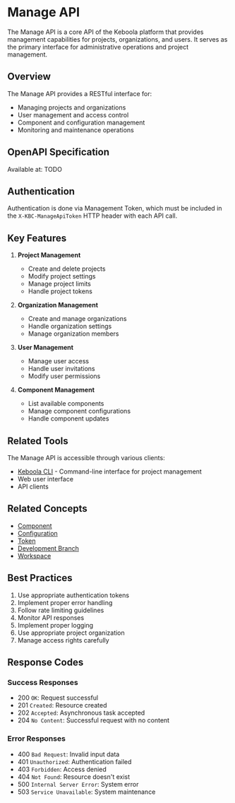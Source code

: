 # Manage API

The Manage API is a core API of the Keboola platform that provides management capabilities for projects, organizations, and users. It serves as the primary interface for administrative operations and project management.

## Overview

The Manage API provides a RESTful interface for:
- Managing projects and organizations
- User management and access control
- Component and configuration management
- Monitoring and maintenance operations

## OpenAPI Specification

Available at: TODO

## Authentication

Authentication is done via Management Token, which must be included in the `X-KBC-ManageApiToken` HTTP header with each API call.

## Key Features

1. **Project Management**
   - Create and delete projects
   - Modify project settings
   - Manage project limits
   - Handle project tokens

2. **Organization Management**
   - Create and manage organizations
   - Handle organization settings
   - Manage organization members

3. **User Management**
   - Manage user access
   - Handle user invitations
   - Modify user permissions

4. **Component Management**
   - List available components
   - Manage component configurations
   - Handle component updates

## Related Tools

The Manage API is accessible through various clients:
- [Keboola CLI](../clients/cli.md) - Command-line interface for project management
- Web user interface
- API clients

## Related Concepts

- [Component](../concepts/component.md)
- [Configuration](../concepts/configuration.md)
- [Token](../concepts/token.md)
- [Development Branch](../concepts/development-branch.md)
- [Workspace](../concepts/workspace.md)

## Best Practices

1. Use appropriate authentication tokens
2. Implement proper error handling
3. Follow rate limiting guidelines
4. Monitor API responses
5. Implement proper logging
6. Use appropriate project organization
7. Manage access rights carefully

## Response Codes

### Success Responses
- 200 `OK`: Request successful
- 201 `Created`: Resource created
- 202 `Accepted`: Asynchronous task accepted
- 204 `No Content`: Successful request with no content

### Error Responses
- 400 `Bad Request`: Invalid input data
- 401 `Unauthorized`: Authentication failed
- 403 `Forbidden`: Access denied
- 404 `Not Found`: Resource doesn't exist
- 500 `Internal Server Error`: System error
- 503 `Service Unavailable`: System maintenance
